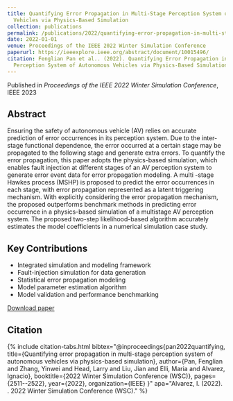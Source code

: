 ```yaml
---
title: Quantifying Error Propagation in Multi-Stage Perception System of Autonomous
  Vehicles via Physics-Based Simulation
collection: publications
permalink: /publications/2022/quantifying-error-propagation-in-multi-stage-perce
date: 2022-01-01
venue: Proceedings of the IEEE 2022 Winter Simulation Conference
paperurl: https://ieeexplore.ieee.org/abstract/document/10015496/
citation: Fenglian Pan et al.. (2022). Quantifying Error Propagation in Multi-Stage
  Perception System of Autonomous Vehicles via Physics-Based Simulation. Proceedings of the IEEE 2022 Winter Simulation Conference.
---
```


Published in *Proceedings of the IEEE 2022 Winter Simulation Conference*, IEEE 2023

## Abstract

Ensuring the safety of autonomous vehicle (AV) relies on accurate prediction of error occurrences in its perception system. Due to the inter-stage functional dependence, the error occurred at a certain stage may be propagated to the following stage and generate extra errors. To quantify the error propagation, this paper adopts the physics-based simulation, which enables fault injection at different stages of an AV perception system to generate error event data for error propagation modeling. A multi -stage Hawkes process (MSHP) is proposed to predict the error occurrences in each stage, with error propagation represented as a latent triggering mechanism. With explicitly considering the error propagation mechanism, the proposed outperforms benchmark methods in predicting error occurrence in a physics-based simulation of a multistage AV perception system. The proposed two-step likelihood-based algorithm accurately estimates the model coefficients in a numerical simulation case study.

## Key Contributions

* Integrated simulation and modeling framework
* Fault-injection simulation for data generation
* Statistical error propagation modeling
* Model parameter estimation algorithm
* Model validation and performance benchmarking

[Download paper](https://example.com/paper)

## Citation

{% include citation-tabs.html 
  bibtex="@inproceedings{pan2022quantifying,
  title={Quantifying error propagation in multi-stage perception system of autonomous vehicles via physics-based simulation},
  author={Pan, Fenglian and Zhang, Yinwei and Head, Larry and Liu, Jian and Elli, Maria and Alvarez, Ignacio},
  booktitle={2022 Winter Simulation Conference (WSC)},
  pages={2511--2522},
  year={2022},
  organization={IEEE}
}" 
  apa="Alvarez, I. (2022). . 2022 Winter Simulation Conference (WSC)." %}